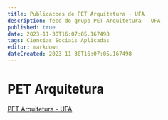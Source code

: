 ```yaml
---
title: Publicacoes de PET Arquitetura - UFA
description: feed do grupo PET Arquitetura - UFA
published: true
date: 2023-11-30T16:07:05.167498
tags: Ciencias Sociais Aplicadas
editor: markdown
dateCreated: 2023-11-30T16:07:05.167498
---
```


# PET Arquitetura
[PET Arquitetura - UFA](/grupo/72PETArquiteturaUFA.md)